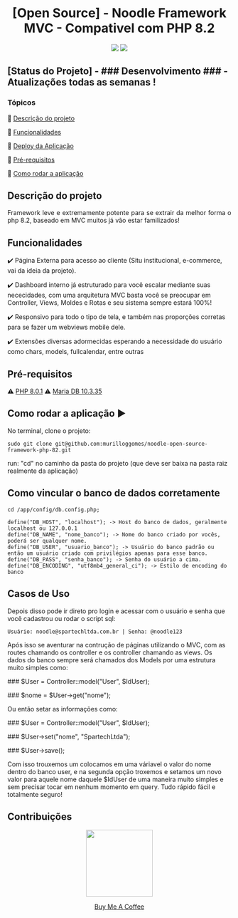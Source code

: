 
<h1 style="text-align: -webkit-center !important;text-align-last: center !important">[Open Source] - Noodle Framework MVC - Compativel com PHP 8.2</h1> 

<p align="center">
  <img src="http://img.shields.io/static/v1?label=License&message=MIT&color=green&style=for-the-badge"/>
   <img src="http://img.shields.io/static/v1?label=STATUS&message=Desenvolvimento&color=GREY&style=for-the-badge"/>
</p>

<h2>[Status do Projeto] - ### Desenvolvimento ### - Atualizações todas as semanas !</h2>
      

### Tópicos 

:small_blue_diamond: [Descrição do projeto](#descrição-do-projeto)

:small_blue_diamond: [Funcionalidades](#funcionalidades)

:small_blue_diamond: [Deploy da Aplicação](#deploy-da-aplicação-dash)

:small_blue_diamond: [Pré-requisitos](#pré-requisitos)

:small_blue_diamond: [Como rodar a aplicação](#como-rodar-a-aplicação-arrow_forward)

## Descrição do projeto 

<p align="justify">
  Framework leve e extremamente potente para se extrair da melhor forma o php 8.2, baseado em MVC muitos já vão estar familizados! 
</p>

## Funcionalidades

:heavy_check_mark: Página Externa para acesso ao cliente (Situ institucional, e-commerce, vai da ideia da projeto).  

:heavy_check_mark: Dashboard interno já estruturado para você escalar mediante suas nececidades, com uma arquitetura MVC basta você se preocupar em Controller, Views, Moldes e Rotas e seu sistema sempre estará 100%!

:heavy_check_mark: Responsivo para todo o tipo de tela, e também nas proporções corretas para se fazer um webviews mobile dele.  

:heavy_check_mark: Extensões diversas adormecidas esperando a necessidade do usuário como chars, models, fullcalendar, entre outras  

## Pré-requisitos

:warning: [PHP 8.0.1](https://php.net/) 
:warning: [Maria DB 10.3.35](https://mariadb.org/)

## Como rodar a aplicação :arrow_forward:

No terminal, clone o projeto: 

```
sudo git clone git@github.com:murilloggomes/noodle-open-source-framework-php-82.git
```

run: "cd" no caminho da pasta do projeto (que deve ser baixa na pasta raiz realmente da aplicação)

## Como vincular o banco de dados corretamente
```
cd /app/config/db.config.php;
```
```
define("DB_HOST", "localhost"); -> Host do banco de dados, geralmente localhost ou 127.0.0.1
define("DB_NAME", "nome_banco"); -> Nome do banco criado por vocês, poderá ser qualquer nome.
define("DB_USER", "usuario_banco"); -> Usuário do banco padrão ou então um usuário criado com privilégios apenas para esse banco.
define("DB_PASS", "senha_banco"); -> Senha do usuário a cima.
define("DB_ENCODING", "utf8mb4_general_ci"); -> Estilo de encoding do banco 
```

## Casos de Uso

Depois disso pode ir direto pro login e acessar com o usuário e senha que você cadastrou ou rodar o script sql:
```
Usuário: noodle@spartechltda.com.br | Senha: @noodle123
```

Após isso se aventurar na contrução de páginas utilizando o MVC, com as routes chamando os controller e os controller chamando as views. Os dados do banco sempre será chamados dos Models por uma estrutura muito simples como:
<p style="position:block;">
### $User = Controller::model("User", $IdUser);
</p>
<p style="position:block;">
### $nome = $User->get("nome");
</p>
<p style="position:block;">
Ou então setar as informações como:
</p>
<p style="position:block;">
### $User = Controller::model("User", $IdUser);
</p>
<p style="position:block;">
### $User->set("nome", "SpartechLtda");
</p>
<p style="position:block;">
### $User->save();
</p>  

Com isso trouxemos um colocamos em uma váriavel o valor do nome dentro do banco user, e na segunda opção troxemos e setamos um novo valor para aquele nome daquele $IdUser de uma maneira muito simples e sem precisar tocar em nenhum momento em query. Tudo rápido fácil e totalmente seguro!

## Contribuições
<p align="center" style="position:block">
  <img src="https://user-images.githubusercontent.com/67968960/270708300-9df8faa5-07bb-471c-b242-9d0d9449623c.png" style="width:150px !important"></img>
</p> 
<p align="center">
  <a href="https://www.buymeacoffee.com/murilloggo">Buy Me A Coffee</a>
</p>
